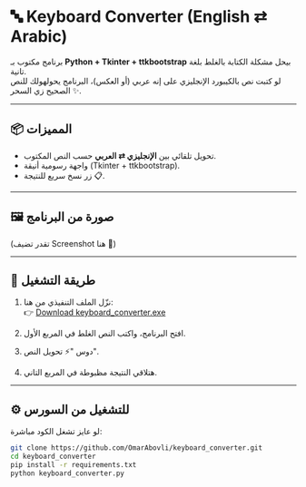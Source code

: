 # 🔤 Keyboard Converter (English ⇄ Arabic)

برنامج مكتوب بـ **Python + Tkinter + ttkbootstrap** بيحل مشكلة الكتابة بالغلط بلغة تانية.  
لو كتبت نص بالكيبورد الإنجليزي على إنه عربي (أو العكس)، البرنامج يحولهولك للنص الصحيح زي السحر ✨.

---

## 📦 المميزات
- تحويل تلقائي بين **الإنجليزي ⇄ العربي** حسب النص المكتوب.
- واجهة رسومية أنيقة (Tkinter + ttkbootstrap).
- زر نسخ سريع للنتيجة 📋.

---

## 🖼️ صورة من البرنامج
(تقدر تضيف Screenshot هنا 👀)

---

## 🚀 طريقة التشغيل
1. نزّل الملف التنفيذي من هنا:  
   👉 [Download keyboard_converter.exe](https://github.com/OmarAbovli/keyboard_converter/blob/master/dist/keyboard_converter.exe)

2. افتح البرنامج، واكتب النص الغلط في المربع الأول.
3. دوس "⚡ تحويل النص".
4. هتلاقي النتيجة مظبوطة في المربع التاني.  

---

## ⚙️ للتشغيل من السورس
لو عايز تشغل الكود مباشرة:
```bash
git clone https://github.com/OmarAbovli/keyboard_converter.git
cd keyboard_converter
pip install -r requirements.txt
python keyboard_converter.py
